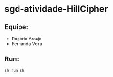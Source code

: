 # sgd-atividade-HillCipher

## Equipe:
* Rogério Araujo
* Fernanda Veira

## Run:
``` 
sh run.sh 
``` 
